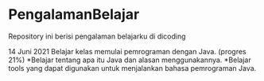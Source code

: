 # PengalamanBelajar
Repository ini berisi pengalaman belajarku di dicoding

14 Juni 2021
Belajar kelas memulai pemrograman dengan Java. (progres 21%)
*Belajar tentang apa itu Java dan alasan menggunakannya.
*Belajar tools yang dapat digunakan untuk menjalankan bahasa pemrograman Java.
